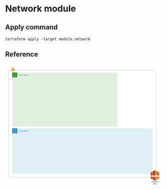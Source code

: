# Network module

## Apply command
```
terraform apply -target module.network
```

## Reference
![](infra.png)